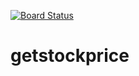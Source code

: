 [![Board Status](https://baruchw.visualstudio.com/cfc2575c-95c1-480e-9cf8-5f329ba1a750/dde8f978-e83d-4990-92eb-b6742fbaa2a3/_apis/work/boardbadge/2419c330-5d5b-42a3-be0c-0637d12d5d70)](https://baruchw.visualstudio.com/cfc2575c-95c1-480e-9cf8-5f329ba1a750/_boards/board/t/dde8f978-e83d-4990-92eb-b6742fbaa2a3/Microsoft.RequirementCategory)
# getstockprice